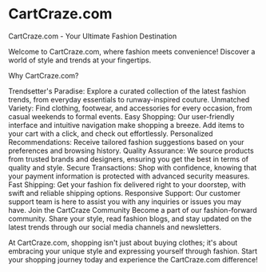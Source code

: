 # CartCraze.com

CartCraze.com - Your Ultimate Fashion Destination

Welcome to CartCraze.com, where fashion meets convenience! Discover a world of style and trends at your fingertips.

Why CartCraze.com?

Trendsetter's Paradise: Explore a curated collection of the latest fashion trends, from everyday essentials to runway-inspired couture.
Unmatched Variety: Find clothing, footwear, and accessories for every occasion, from casual weekends to formal events.
Easy Shopping: Our user-friendly interface and intuitive navigation make shopping a breeze. Add items to your cart with a click, and check out effortlessly.
Personalized Recommendations: Receive tailored fashion suggestions based on your preferences and browsing history.
Quality Assurance: We source products from trusted brands and designers, ensuring you get the best in terms of quality and style.
Secure Transactions: Shop with confidence, knowing that your payment information is protected with advanced security measures.
Fast Shipping: Get your fashion fix delivered right to your doorstep, with swift and reliable shipping options.
Responsive Support: Our customer support team is here to assist you with any inquiries or issues you may have.
Join the CartCraze Community
Become a part of our fashion-forward community. Share your style, read fashion blogs, and stay updated on the latest trends through our social media channels and newsletters.

At CartCraze.com, shopping isn't just about buying clothes; it's about embracing your unique style and expressing yourself through fashion. Start your shopping journey today and experience the CartCraze.com difference!
